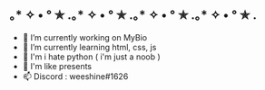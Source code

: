 ｡︎* ✧ • °︎ ✯︎ .｡︎* ✧ • °︎ ✯︎ .｡︎* ✧ • °︎ ✯︎ .｡︎* ✧ • °︎ ✯︎ .
---
- 🌹 I’m currently working on MyBio
- 💐 I’m currently learning html, css, js
- 🥀 I'm i hate python ( i'm just a noob )
- 🎁 I'm like presents
- 📫 Discord : weeshine#1626
